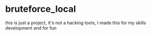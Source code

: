 # bruteforce_local
this is just a project, it's not a hacking tools, I made this for my skills development and for fun
